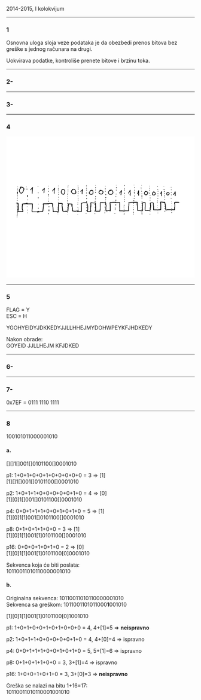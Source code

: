 2014-2015, I kolokvijum

---

### 1

Osnovna uloga sloja veze podataka je da obezbedi prenos bitova bez greške s jednog računara na drugi. 

Uokvirava podatke, kontroliše prenete bitove i brzinu toka.

---

### 2-

---

### 3-

---

### 4

![Differential Manchester Encoding][DME]

---

### 5

FLAG = Y  
ESC = H

YGOHYEIDYJDKKEDYJJLLHHEJMYDOHWPEYKFJHDKEDY

Nakon obrade:  
GOYEID JJLLHEJM KFJDKED

---

### 6-

---

### 7-

0x7EF = 0111 1110 1111

---

### 8

100101011000001010

#### a.

[][]1[]001[]0101100[]0001010

p1: 1+0+1+0+0+1+0+0+0+0+0 = 3 => [1]  
[1][]1[]001[]0101100[]0001010

p2: 1+0+1+1+0+0+0+0+0+1+0 = 4 => [0]  
[1][0]1[]001[]0101100[]0001010

p4: 0+0+1+1+1+0+0+1+0+1+0 = 5 => [1]  
[1][0]1[1]001[]0101100[]0001010

p8: 0+1+0+1+1+0+0 = 3 => [1]  
[1][0]1[1]001[1]0101100[]0001010

p16: 0+0+0+1+0+1+0 = 2 => [0]  
[1][0]1[1]001[1]0101100[0]0001010

Sekvenca koja će biti poslata:  
10110011010110000001010

#### b.

Originalna sekvenca: 10110011010110000001010  
Sekvenca sa greškom: 1011001101011000**1**001010


[1][0]1[1]001[1]0101100[0]1001010


p1: 1+0+1+0+0+1+0+1+0+0+0 = 4, 4+[1]=5 => **neispravno**

p2: 1+0+1+1+0+0+0+0+0+1+0 = 4, 4+[0]=4 => ispravno

p4: 0+0+1+1+1+0+0+1+0+1+0 = 5, 5+[1]=6 => ispravno

p8: 0+1+0+1+1+0+0 = 3, 3+[1]=4 => ispravno

p16: 1+0+0+1+0+1+0 = 3, 3+[0]=3 => **neispravno**

Greška se nalazi na bitu 1+16=17:  
1011001101011000**1**001010


[//]: # ( Reference )

[DME]: ./Differential_Manchester_Encoding.png